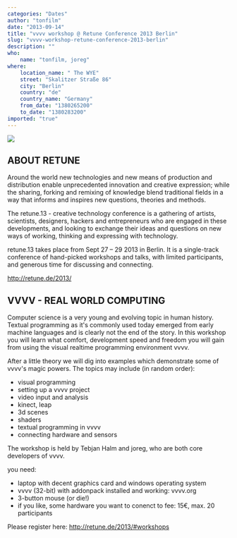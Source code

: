 ```yaml
---
categories: "Dates"
author: "tonfilm"
date: "2013-09-14"
title: "vvvv workshop @ Retune Conference 2013 Berlin"
slug: "vvvv-workshop-retune-conference-2013-berlin"
description: ""
who: 
    name: "tonfilm, joreg"
where: 
    location_name: " The WYE"
    street: "Skalitzer Straße 86"
    city: "Berlin"
    country: "de"
    country_name: "Germany"
    from_date: "1380265200"
    to_date: "1380283200"
imported: "true"
---
```



![](quvvvvad.jpg) 

## ABOUT RETUNE
Around the world new technologies and new means of production and distribution enable unprecedented innovation and creative expression; while the sharing, forking and remixing of knowledge blend traditional fields in a way that informs and inspires new questions, theories and methods.

The retune.13 - creative technology conference is a gathering of artists, scientists, designers, hackers and entrepreneurs who are engaged in these developments, and looking to exchange their ideas and questions on new ways of working, thinking and expressing with technology.

retune.13 takes place from Sept 27 – 29 2013 in Berlin. It is a single-track conference of hand-picked workshops and talks, with limited participants, and generous time for discussing and connecting.

<http://retune.de/2013/>


## VVVV - REAL WORLD COMPUTING
Computer science is a very young and evolving topic in human history. Textual programming as it's commonly used today emerged from early machine languages and is clearly not the end of the story. In this workshop you will learn what comfort, development speed and freedom you will gain from using the visual realtime programming environment vvvv.

After a little theory we will dig into examples which demonstrate some of vvvv's magic powers. The topics may include (in random order):
- visual programming
- setting up a vvvv project
- video input and analysis
- kinect, leap
- 3d scenes
- shaders
- textual programming in vvvv
- connecting hardware and sensors

The workshop is held by Tebjan Halm and joreg, who are both core developers of vvvv.

you need:
- laptop with decent graphics card and windows operating system
- vvvv (32-bit) with addonpack installed and working: vvvv.org
- 3-button mouse (or die!)
- if you like, some hardware you want to conenct to
fee: 15€, max. 20 participants

Please register here: <http://retune.de/2013/#workshops>